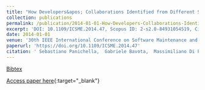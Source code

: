 ```yaml
---
title: "How Developers&apos; Collaborations Identified from Different Sources Tell Us about Code Changes"
collection: publications
permalink: /publication/2014-01-01-How-Developers-Collaborations-Identified-from-Different-Sources-Tell-Us-about-Code-Changes
excerpt: 'DOI: 10.1109/ICSME.2014.47, Scopus ID: 2-s2.0-84931054519, Cited by: 12'
date: 2014-01-01
venue: '30th IEEE International Conference on Software Maintenance and Evolution, Victoria, BC, Canada, September 29 - October 3, 2014'
paperurl: 'https://doi.org/10.1109/ICSME.2014.47'
citation: ' Sebastiano Panichella,  Gabriele Bavota,  Massimiliano Di Penta,  Gerardo Canfora,  Giuliano Antoniol, &quot;How Developers&amp;apos; Collaborations Identified from Different Sources Tell Us about Code Changes.&quot; 30th IEEE International Conference on Software Maintenance and Evolution, Victoria, BC, Canada, September 29 - October 3, 2014, 2014.'
---
```

[Bibtex](https://dblp.org/rec/bib/conf/icsm/PanichellaBPCA14)

[Access paper here](https://doi.org/10.1109/ICSME.2014.47){:target="_blank"}
